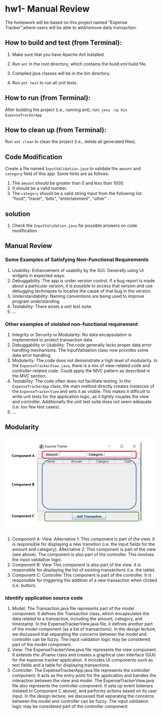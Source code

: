 # hw1- Manual Review

The homework will be based on this project named "Expense Tracker",where users will be able to add/remove daily transaction. 

## How to build and test (from Terminal):
1. Make sure that you have Apache Ant installed.

2. Run ```ant``` in the root directory, which contains the build.xml build file.

3. Compiled java classes will be in the bin directory.

4. Run ```ant test``` to run all unit tests.

## How to run (from Terminal):
After building the project (i.e., running ant), run: ```java -cp bin ExpenseTrackerApp```

## How to clean up (from Terminal):
Run ```ant clean``` to clean the project (i.e., delete all generated files).

## Code Modification

Create a file named ```InputValidation.java```  to validate the ```amount``` and ```category``` field of this app. Some hints are as follows:
1. The ```amount``` should be greater than 0 and less than 1000. 
2. It should be a valid number. 
3. The ```category``` should be a valid string input from the following list: "food", "travel", "bills", "entertainment", "other" . 


## solution
1. Check the ```InputValidation.java``` for possible answers on code modification. 

## Manual Review

### Some Examples of Satisfying Non-Functional Requirements
1. Usability: Enhancement of usability by the GUI. Generally using UI widgets in expected ways. 
2. Debuggability :The app is under version control. If a bug report is made about a particular version, it is possible to access that version and use debugging techniques to localize the cause of that bug in the version.
3. Understandability: Naming conventions are being used to improve program understanding.
4. Testability: There exists a unit test suite.
5. ...

### Other examples of violated non-functional requirement
1. Integrity or Security or Modularity: No data encapsulation is implemented to protect transaction data. 
2. Debuggability or Usability: The code generally lacks proper data error handling mechanisms. The InputValidation class now provides some data error handling.
3. Modularity: The code does not demonstrate a high level of modularity. in the ```ExpenseTrackerView.java```, there is a mix of view-related code and controller-related code. Could apply the MVC pattern as described in the MVC section.
4. Testability: The code often does not facilitate testing. In the ```ExpenseTrackerApp``` class, the main method directly creates instances of the ```ExpenseTrackerView``` and sets it as visible. This makes it difficult to write unit tests for the application logic, as it tightly couples the view and controller. Additionally the unit test suite does not seem adequate (i.e. too few test cases).
5. ...

## Modularity 

![UI Components](ui_components.png)

1. Component A: View. 
Alternative 1: This component is part of the view. It is responsible for displaying a new transition (i.e. the input fields for the amount and category).
Alternative 2: This component is part of the view (see above). The component is also part of the controller. This involves the input validation logic.
3. Component B: View
This component is also part of the view. It is responsible for displaying the list of existing transactions (i.e. the table).
4. Component C: Controller
This component is part of the controller. It is responsible for triggering the addition of a new transaction when clicked (i.e. button).

### Identify application source code

1. Model: 
The Transaction.java file represents part of the model component. It defines the Transaction class, which encapsulates the data related to a transaction, including the amount, category, and timestamp. In the ExpenseTrackerView.java file, it defines another part of the model component (as a list of transactions). In the design lecture, we discussed that separating the concerns between the model and controller can be fuzzy. The input validation logic may be considered part of the model component.
2. View: 
The ExpenseTrackerView.java file represents the view component. It extends the JFrame class and creates a graphical user interface (GUI) for the expense tracker application. It includes UI components such as text fields and a table for displaying transactions.
3. Controller:
The ExpenseTrackerApp.java file represents the controller component. It acts as the entry point for the application and handles the interaction between the view and model. The ExpenseTrackerView.java file also represents the controller component. It sets up event listeners (related to Component C above), and performs actions based on its user input. In the design lecture, we discussed that separating the concerns between the model and controller can be fuzzy. The input validation logic may be considered part of the controller component.
